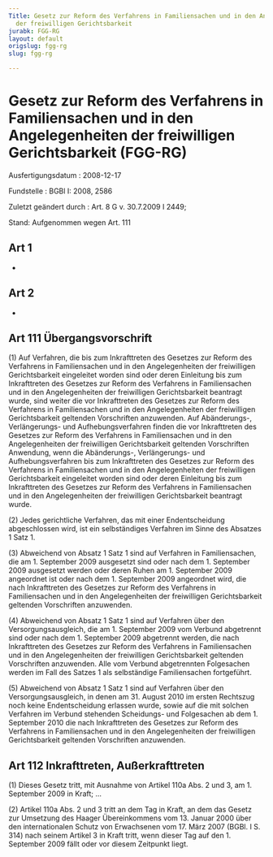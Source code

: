```yaml
---
Title: Gesetz zur Reform des Verfahrens in Familiensachen und in den Angelegenheiten
  der freiwilligen Gerichtsbarkeit
jurabk: FGG-RG
layout: default
origslug: fgg-rg
slug: fgg-rg

---
```


# Gesetz zur Reform des Verfahrens in Familiensachen und in den Angelegenheiten der freiwilligen Gerichtsbarkeit (FGG-RG)

Ausfertigungsdatum
:   2008-12-17

Fundstelle
:   BGBl I: 2008, 2586

Zuletzt geändert durch
:   Art. 8 G v. 30.7.2009 I 2449;

Stand: Aufgenommen wegen Art. 111

## Art 1

-


## Art 2

-


## Art 111 Übergangsvorschrift

(1) Auf Verfahren, die bis zum Inkrafttreten des Gesetzes zur Reform des Verfahrens in Familiensachen und in den Angelegenheiten der freiwilligen Gerichtsbarkeit eingeleitet worden sind oder deren Einleitung bis zum Inkrafttreten des Gesetzes zur Reform des Verfahrens in Familiensachen und in den Angelegenheiten der freiwilligen Gerichtsbarkeit beantragt wurde, sind weiter die vor Inkrafttreten des Gesetzes zur Reform des Verfahrens in Familiensachen und in den Angelegenheiten der freiwilligen Gerichtsbarkeit geltenden Vorschriften anzuwenden. Auf Abänderungs-, Verlängerungs- und Aufhebungsverfahren finden die vor Inkrafttreten des Gesetzes zur Reform des Verfahrens in Familiensachen und in den Angelegenheiten der freiwilligen Gerichtsbarkeit geltenden Vorschriften Anwendung, wenn die Abänderungs-, Verlängerungs- und Aufhebungsverfahren bis zum Inkrafttreten des Gesetzes zur Reform des Verfahrens in Familiensachen und in den Angelegenheiten der freiwilligen Gerichtsbarkeit eingeleitet worden sind oder deren Einleitung bis zum Inkrafttreten des Gesetzes zur Reform des Verfahrens in Familiensachen und in den Angelegenheiten der freiwilligen Gerichtsbarkeit beantragt wurde.

(2) Jedes gerichtliche Verfahren, das mit einer Endentscheidung abgeschlossen wird, ist ein selbständiges Verfahren im Sinne des Absatzes 1 Satz 1.

(3) Abweichend von Absatz 1 Satz 1 sind auf Verfahren in Familiensachen, die am 1. September 2009 ausgesetzt sind oder nach dem 1. September 2009 ausgesetzt werden oder deren Ruhen am 1. September 2009 angeordnet ist oder nach dem 1. September 2009 angeordnet wird, die nach Inkrafttreten des Gesetzes zur Reform des Verfahrens in Familiensachen und in den Angelegenheiten der freiwilligen Gerichtsbarkeit geltenden Vorschriften anzuwenden.

(4) Abweichend von Absatz 1 Satz 1 sind auf Verfahren über den Versorgungsausgleich, die am 1. September 2009 vom Verbund abgetrennt sind oder nach dem 1. September 2009 abgetrennt werden, die nach Inkrafttreten des Gesetzes zur Reform des Verfahrens in Familiensachen und in den Angelegenheiten der freiwilligen Gerichtsbarkeit geltenden Vorschriften anzuwenden. Alle vom Verbund abgetrennten Folgesachen werden im Fall des Satzes 1 als selbständige Familiensachen fortgeführt.

(5) Abweichend von Absatz 1 Satz 1 sind auf Verfahren über den Versorgungsausgleich, in denen am 31. August 2010 im ersten Rechtszug noch keine Endentscheidung erlassen wurde, sowie auf die mit solchen Verfahren im Verbund stehenden Scheidungs- und Folgesachen ab dem 1. September 2010 die nach Inkrafttreten des Gesetzes zur Reform des Verfahrens in Familiensachen und in den Angelegenheiten der freiwilligen Gerichtsbarkeit geltenden Vorschriften anzuwenden.


## Art 112 Inkrafttreten, Außerkrafttreten

(1) Dieses Gesetz tritt, mit Ausnahme von Artikel 110a Abs. 2 und 3, am 1. September 2009 in Kraft; ...

(2) Artikel 110a Abs. 2 und 3 tritt an dem Tag in Kraft, an dem das Gesetz zur Umsetzung des Haager Übereinkommens vom 13. Januar 2000 über den internationalen Schutz von Erwachsenen vom 17. März 2007 (BGBl. I S. 314) nach seinem Artikel 3 in Kraft tritt, wenn dieser Tag auf den 1. September 2009 fällt oder vor diesem Zeitpunkt liegt.

